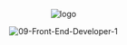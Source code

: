 <div align=center>

![logo](https://user-images.githubusercontent.com/85369490/190187819-731fc53f-32db-44dd-b5b0-87a3ae312e7c.png)

</div>
<div align=center>

![09-Front-End-Developer-1](https://user-images.githubusercontent.com/85369490/190187847-b3b41a54-9f55-4464-91b3-e33c6c7c2ec8.png)

</div>
